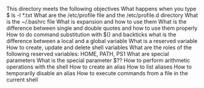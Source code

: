 This directory meets the following objectives
What happens when you type $ ls -l *.txt
What are the /etc/profile file and the /etc/profile.d directory
What is the ~/.bashrc file
What is expansion and how to use them
What is the difference between single and double quotes and how to use them properly
How to do command substitution with $() and backticks
what is the difference between a local and a global variable
What is a reserved variable
How to create, update and delete shell variables
What are the roles of the following reserved variables: HOME, PATH, PS1
What are special parameters
What is the special parameter $??
How to perform arithmetic operations with the shell
How to create an alias
How to list aliases
How to temporarily disable an alias
How to execute commands from a file in the current shell
